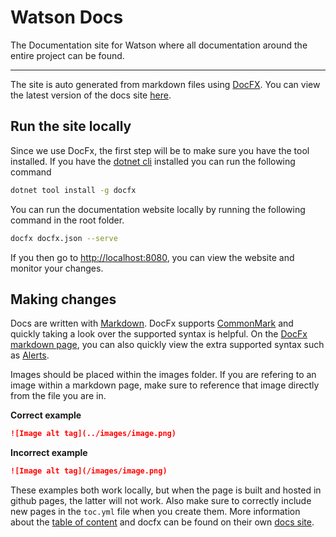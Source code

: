 # Watson Docs
The Documentation site for Watson where all documentation around the entire project can be found.

---

The site is auto generated from markdown files using [DocFX](https://dotnet.github.io/docfx/). You can view the latest version of the docs site [here](https://xr-solutions.github.io/watson-docs/).

## Run the site locally
Since we use DocFx, the first step will be to make sure you have the tool installed. If you have the [dotnet cli](https://dotnet.microsoft.com/en-us/download) installed you can run the following command

```sh
dotnet tool install -g docfx
```

You can run the documentation website locally by running the following command in the root folder.

```sh
docfx docfx.json --serve 
```

If you then go to [http://localhost:8080](http://localhost:8080), you can view the website and monitor your changes.

## Making changes
Docs are written with [Markdown](https://daringfireball.net/projects/markdown/). DocFx supports [CommonMark](https://commonmark.org/) and quickly taking a look over the supported syntax is helpful. On the [DocFx markdown page](https://dotnet.github.io/docfx/docs/markdown.html), you can also quickly view the extra supported syntax such as [Alerts](https://dotnet.github.io/docfx/docs/markdown.html?tabs=linux%2Cdotnet).

Images should be placed within the images folder. If you are refering to an image within a markdown page, make sure to reference that image directly from the file you are in.

**Correct example**
```md
![Image alt tag](../images/image.png)
```

**Incorrect example**
```md
![Image alt tag](/images/image.png)
```

These examples both work locally, but when the page is built and hosted in github pages, the latter will not work. Also make sure to correctly include new pages in the `toc.yml` file when you create them. More information about the [table of content](https://dotnet.github.io/docfx/docs/table-of-contents.html) and docfx can be found on their own [docs site](https://dotnet.github.io/docfx/index.html).